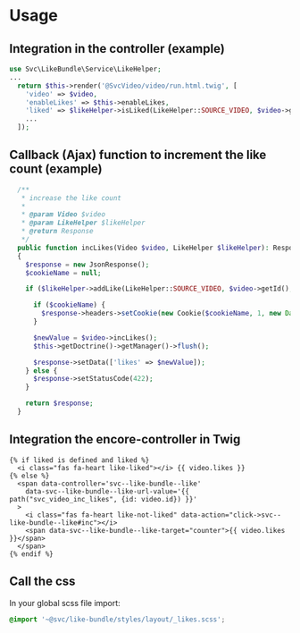 # Usage

## Integration in the controller (example)

```php
use Svc\LikeBundle\Service\LikeHelper;
...
  return $this->render('@SvcVideo/video/run.html.twig', [
    'video' => $video,
    'enableLikes' => $this->enableLikes,
    'liked' => $likeHelper->isLiked(LikeHelper::SOURCE_VIDEO, $video->getId())
    ...
  ]);
```

## Callback (Ajax) function to increment the like count (example)

```php
  /**
   * increase the like count
   *
   * @param Video $video
   * @param LikeHelper $likeHelper
   * @return Response
   */
  public function incLikes(Video $video, LikeHelper $likeHelper): Response
  {
    $response = new JsonResponse();
    $cookieName = null;

    if ($likeHelper->addLike(LikeHelper::SOURCE_VIDEO, $video->getId(), null, $cookieName)) {

      if ($cookieName) {
        $response->headers->setCookie(new Cookie($cookieName, 1, new DateTime('+1 week')));
      }

      $newValue = $video->incLikes();
      $this->getDoctrine()->getManager()->flush();

      $response->setData(['likes' => $newValue]);
    } else {
      $response->setStatusCode(422);
    }

    return $response;
  }
```

## Integration the encore-controller in Twig

```twig
{% if liked is defined and liked %}
  <i class="fas fa-heart like-liked"></i> {{ video.likes }}
{% else %}
  <span data-controller='svc--like-bundle--like' 
    data-svc--like-bundle--like-url-value='{{ path("svc_video_inc_likes", {id: video.id}) }}'
  >
    <i class="fas fa-heart like-not-liked" data-action="click->svc--like-bundle--like#inc"></i>
    <span data-svc--like-bundle--like-target="counter">{{ video.likes }}</span>
  </span> 
{% endif %}
```

## Call the css

In your global scss file import:

```scss
@import '~@svc/like-bundle/styles/layout/_likes.scss';
```